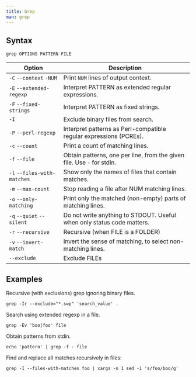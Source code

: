 ```yaml
---
title: Grep
man: grep
---
```


## Syntax

```shell
grep OPTIONS PATTERN FILE
```

| Option                      | Description                                                            |
| --------------------------- | ---------------------------------------------------------------------- |
| `-C` `--context` `-NUM`     | Print `NUM` lines of output context.                                   |
| `-E` `--extended-regexp`    | Interpret PATTERN as extended regular expressions.                     |
| `-F` `--fixed-strings`      | Interpret PATTERN as fixed strings.                                    |
| `-I`                        | Exclude binary files from search.                                      |
| `-P` `--perl-regexp`        | Interpret patterns as Perl-compatible regular expressions (PCREs).     |
| `-c` `--count`              | Print a count of matching lines.                                       |
| `-f` `--file`               | Obtain patterns, one per line, from the given file. Use `-` for stdin. |
| `-l` `--files-with-matches` | Show only the names of files that contain matches.                     |
| `-m` `--max-count`          | Stop reading a file after NUM matching lines.                          |
| `-o` `--only-matching`      | Print only the matched (non-empty) parts of matching lines.            |
| `-q` `--quiet` `--silent`   | Do not write anything to STDOUT. Useful when only status code matters. |
| `-r` `--recursive`          | Recursive (when FILE is a FOLDER)                                      |
| `-v` `--invert-match`       | Invert the sense of matching, to select non-matching lines.            |
| `--exclude`                 | Exclude FILEs                                                          |

## Examples

Recursive (with exclusions) grep ignoring binary files.

```shell
grep -Ir --exclude="*.swp" 'search_value' .
```

Search using extended regexp in a file.

```shell
grep -Ev 'boo|foo' file
```

Obtain patterns from stdin.

```shell
echo 'pattern' | grep -f - file
```

Find and replace all matches recursively in files:

```shell
grep -I --files-with-matches foo | xargs -n 1 sed -i 's/foo/boo/g'
```
